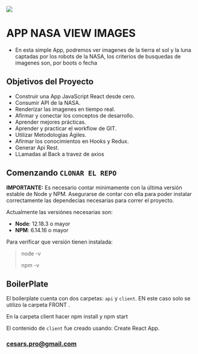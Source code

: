 <p align='left'>
    <img src='http://imgfz.com/i/b6HPh14.png' </img>
</p>

# APP NASA VIEW IMAGES
- En esta simple App, podremos ver imagenes de la tierra el sol y la luna captadas por los robots de la NASA, los criterios de busquedas de imagenes son, por boots o fecha

## Objetivos del Proyecto

- Construir una App JavaScript React desde cero.
- Consumir API de la NASA.
- Renderizar las imagenes en tiempo real.
- Afirmar y conectar los conceptos de desarrollo.
- Aprender mejores prácticas.
- Aprender y practicar el workflow de GIT.
- Utilizar Metodologías Ágiles.
- Afirmar los conocimientos en Hooks y Redux.
- Generar Api Rest.
- LLamadas al Back a travez de axios
 

## Comenzando `CLONAR EL REPO`

__IMPORTANTE:__ Es necesario contar minimamente con la última versión estable de Node y NPM. Asegurarse de contar con ella para poder instalar correctamente las dependecias necesarias para correr el proyecto.

Actualmente las versiónes necesarias son:

 * __Node__: 12.18.3 o mayor
 * __NPM__: 6.14.16 o mayor

Para verificar que versión tienen instalada:

> node -v
>
> npm -v

## BoilerPlate

El boilerplate cuenta con dos carpetas: `api` y `client`. EN este caso solo se utilizo la carpeta FRONT .

En la carpeta client hacer npm install y npm start

El contenido de `client` fue creado usando: Create React App.

### cesars.pro@gmail.com


